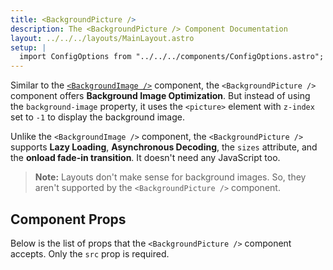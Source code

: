 ```yaml
---
title: <BackgroundPicture />
description: The <BackgroundPicture /> Component Documentation
layout: ../../../layouts/MainLayout.astro
setup: |
  import ConfigOptions from "../../../components/ConfigOptions.astro";
---
```


Similar to the [`<BackgroundImage />`](/backgroundimage) component, the `<BackgroundPicture />` component offers **Background Image Optimization**. But instead of using the `background-image` property, it uses the `<picture>` element with `z-index` set to `-1` to display the background image.

Unlike the `<BackgroundImage />` component, the `<BackgroundPicture />` supports **Lazy Loading**, **Asynchronous Decoding**, the `sizes` attribute, and the **onload fade-in transition**. It doesn't need any JavaScript too.

> **Note:** Layouts don't make sense for background images. So, they aren't supported by the `<BackgroundPicture />` component.

## Component Props

Below is the list of props that the `<BackgroundPicture />` component accepts. Only the `src` prop is required.

<ConfigOptions component="BackgroundPicture" />
